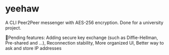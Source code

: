 # yeehaw
A CLI Peer2Peer messenger with AES-256 encryption. Done for a university project.

📃Pending features:
	Adding secure key exchange (such as Diffie-Hellman, Pre-shared and ...),
	Reconnection stability,
	More organized UI,
	Better way to ask and store IP addresses
